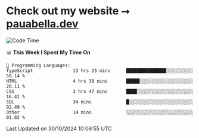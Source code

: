 # Check out my website ⭢ [pauabella.dev](https://pauabella.dev)

<!--START_SECTION:waka-->
![Code Time](http://img.shields.io/badge/Code%20Time-3%2C841%20hrs%202%20mins-blue)

📊 **This Week I Spent My Time On** 

```text
💬 Programming Languages: 
TypeScript               13 hrs 25 mins      ███████████████░░░░░░░░░░   58.14 % 
HTML                     4 hrs 38 mins       █████░░░░░░░░░░░░░░░░░░░░   20.11 % 
CSS                      3 hrs 47 mins       ████░░░░░░░░░░░░░░░░░░░░░   16.41 % 
SQL                      34 mins             █░░░░░░░░░░░░░░░░░░░░░░░░   02.49 % 
Other                    14 mins             ░░░░░░░░░░░░░░░░░░░░░░░░░   01.02 % 
```


 Last Updated on 30/10/2024 10:06:55 UTC
<!--END_SECTION:waka-->
